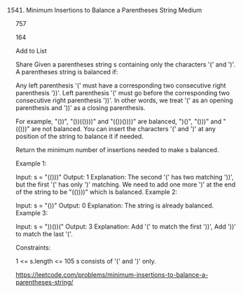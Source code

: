 1541. Minimum Insertions to Balance a Parentheses String
Medium

757

164

Add to List

Share
Given a parentheses string s containing only the characters '(' and ')'. A parentheses string is balanced if:

Any left parenthesis '(' must have a corresponding two consecutive right parenthesis '))'.
Left parenthesis '(' must go before the corresponding two consecutive right parenthesis '))'.
In other words, we treat '(' as an opening parenthesis and '))' as a closing parenthesis.

For example, "())", "())(())))" and "(())())))" are balanced, ")()", "()))" and "(()))" are not balanced.
You can insert the characters '(' and ')' at any position of the string to balance it if needed.

Return the minimum number of insertions needed to make s balanced.

 

Example 1:

Input: s = "(()))"
Output: 1
Explanation: The second '(' has two matching '))', but the first '(' has only ')' matching. We need to add one more ')' at the end of the string to be "(())))" which is balanced.
Example 2:

Input: s = "())"
Output: 0
Explanation: The string is already balanced.
Example 3:

Input: s = "))())("
Output: 3
Explanation: Add '(' to match the first '))', Add '))' to match the last '('.
 

Constraints:

1 <= s.length <= 105
s consists of '(' and ')' only.

https://leetcode.com/problems/minimum-insertions-to-balance-a-parentheses-string/